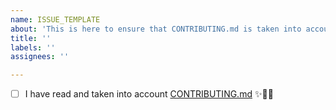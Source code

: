 ```yaml
---
name: ISSUE_TEMPLATE
about: 'This is here to ensure that CONTRIBUTING.md is taken into account'
title: ''
labels: ''
assignees: ''

---
```


- [ ] I have read and taken into account [CONTRIBUTING.md](https://github.com/sam-hosseini/freelancing-in-finland/blob/master/CONTRIBUTING.md) ✨🚀💯
